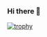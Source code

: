 ### Hi there 👋
[![trophy](https://github-profile-trophy.vercel.app/sagarkulkarni63=ryo-ma)](https://github.com/ryo-ma/github-profile-trophy)

<!--
**sagarkulkarni63/sagarkulkarni63** is a ✨ _special_ ✨ repository because its `README.md` (this file) appears on your GitHub profile.

Here are some ideas to get you started:

- 🔭 I’m currently working on ...
- 🌱 I’m currently learning ...
- 👯 I’m looking to collaborate on ...
- 🤔 I’m looking for help with ...
- 💬 Ask me about ...
- 📫 How to reach me: ...
- 😄 Pronouns: ...
- ⚡ Fun fact: ...
-->

